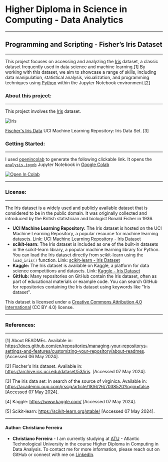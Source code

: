 # Higher Diploma in Science in Computing - Data Analytics
***
## Programming and Scripting - Fisher’s Iris Dataset
***
This project focuses on accessing and analyzing the [Iris](https://github.com/corpuschris/pands-project/blob/master/iris.csv) dataset, a classic dataset frequently used in data science and machine learning.[1] By working with this dataset, we aim to showcase a range of skills, including data manipulation, statistical analysis, visualization, and programming techniques using [Python](https://www.python.org/) within the Jupyter Notebook environment.[2]

### About this project:
***

This project involves the [Iris](https://github.com/corpuschris/pands-project/blob/master/iris.csv) dataset.

![Iris](https://github.com/corpuschris/pands-project/assets/159485788/e79c61f7-7b01-4dec-aa58-662734067af9)

[Fischer's Iris Data](https://archive.ics.uci.edu/dataset/53/iris) UCI Machine Learning Repository: Iris Data Set. [3]

### Getting Started:
***

I used [openincolab](https://openincolab.com/) to generate the following clickable link. It opens the [`analysis.ipynb`](https://github.com/corpuschris/pands-project/blob/master/analysis.ipynb) Jupyter Notebook in [Google Colab](https://colab.research.google.com/)

<a target="_blank" href="https://colab.research.google.com/github/CarlosRigueti/pands-project">
  <img src="https://colab.research.google.com/assets/colab-badge.svg" alt="Open In Colab"/>
</a>

***
### License:
***

The Iris dataset is a widely used and publicly available dataset that is considered to be in the public domain. It was originally collected and introduced by the British statistician and biologist Ronald Fisher in 1936.

* **UCI Machine Learning Repository:**
  The Iris dataset is hosted on the UCI Machine Learning Repository, a popular resource for machine learning datasets.
  Link: [UCI Machine Learning Repository - Iris Dataset](https://archive.ics.uci.edu/dataset/53/iris)
* **scikit-learn:**
  The Iris dataset is included as one of the built-in datasets in the scikit-learn library, a popular machine learning library for Python.
  You can load the Iris dataset directly from scikit-learn using the `load_iris()` function.
  Link: [scikit-learn - Iris Dataset](https://scikit-learn.org/stable/datasets/toy_dataset.html#iris-dataset)
* **Kaggle:**
  The Iris dataset is available on Kaggle, a platform for data science competitions and datasets.
  Link: [Kaggle - Iris Dataset](https://www.kaggle.com/uciml/iris)
* **GitHub:**
  Many repositories on GitHub contain the Iris dataset, often as part of educational materials or example code.
  You can search GitHub for repositories containing the Iris dataset using keywords like "Iris dataset".

This dataset is licensed under a [Creative Commons Attribution 4.0 International](https://creativecommons.org/licenses/by/4.0/legalcode) (CC BY 4.0) license.
***

### References:
***
[1] About READMEs. Available in: https://docs.github.com/en/repositories/managing-your-repositorys-settings-and-features/customizing-your-repository/about-readmes. [Accessed 06 May 2024].

[2] Fischer's Iris dataset. Available in: https://archive.ics.uci.edu/dataset/53/iris. [Accessed 07 May 2024].

[3] The iris data set: In search of the source of virginica. Available in: https://academic.oup.com/jrssig/article/18/6/26/7038520?login=false. [Accessed 07 May 2024].

[4] Kaggle: https://www.kaggle.com/ [Accessed 07 May 2024].

[5] Scikit-learn: https://scikit-learn.org/stable/ [Accessed 07 May 2024].

***

#### Author: Christiano Ferreira

* **Christiano Ferreira** - I am currently studying at [ATU](https://www.atu.ie/) - Atlantic Technological University in the course Higher Diploma in Computing in Data Analysis. To contact me for more information, please reach out on GitHub or connect with me on [LinkedIn](https://www.linkedin.com/in/christiano-ferreira/).
